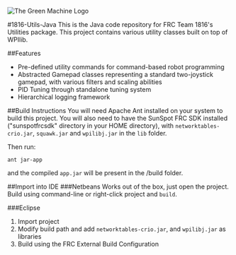 ﻿![The Green Machine Logo](http://edinarobotics.com/sites/all/themes/greenmachine/assets/images/Logo.gif)

#1816-Utils-Java
This is the Java code repository for FRC Team 1816's Utilities package. This project contains various utility classes built on top of WPIlib.

##Features
* Pre-defined utility commands for command-based robot programming
* Abstracted Gamepad classes representing a standard two-joystick gamepad, with various filters and scaling abilities
* PID Tuning through standalone tuning system
* Hierarchical logging framework

##Build Instructions
You will need Apache Ant installed on your system to build this project. You will also need to have the SunSpot FRC SDK installed ("sunspotfrcsdk" directory in your HOME directory), with `networktables-crio.jar`, `squawk.jar` and `wpilibj.jar` in the `lib` folder.

Then run:

    ant jar-app
and the compiled `app.jar` will be present in the /build folder.

##Import into IDE
###Netbeans
Works out of the box, just open the project. Build using command-line or right-click project and `build`.

###Eclipse
1. Import project
2. Modify build path and add `networktables-crio.jar`, and `wpilibj.jar` as libraries
3. Build using the FRC External Build Configuration
